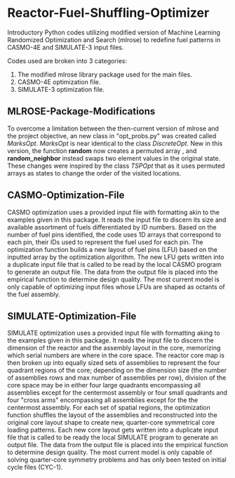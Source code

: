 # Reactor-Fuel-Shuffling-Optimizer
Introductory Python codes utilizing modified version of Machine Learning Randomized Optimization and Search (mlrose) to redefine fuel patterns in CASMO-4E and SIMULATE-3 input files.

Codes used are broken into 3 categories:
1. The modified mlrose library package used for the main files.
2. CASMO-4E optimization file.
3. SIMULATE-3 optimization file.

## MLROSE-Package-Modifications
To overcome a limitation between the then-current version of mlrose and the project objective, an new class in "opt_probs.py" was created called *MarksOpt*.
*MarksOpt* is near identical to the class *DiscreteOpt*. New in this version, the function **random** now creates a permuted array , and **random_neighbor** instead swaps two element values in the original state.
These changes were inspired by the class *TSPOpt* that as it uses permuted arrays as states to change the order of the visited locations.

## CASMO-Optimization-File
CASMO optimization uses a provided input file with formatting akin to the examples given in this package. It reads the input file to discern its size and available assortment of fuels differentiated by ID numbers. Based on the number of fuel pins identified, the code uses 1D arrays that correspond to each pin, their IDs used to represent the fuel used for each pin. The optimization function builds a new layout of fuel pins (LFU) based on the inputted array by the optimization algorithm. The new LFU gets written into a duplicate input file that is called to be read by the local CASMO program to generate an output file. The data from the output file is placed into the empirical function to determine design quality.
The most current model is only capable of optimizing input files whose LFUs are shaped as octants of the fuel assembly.

## SIMULATE-Optimization-File
SIMULATE optimization uses a provided input file with formatting aking to the examples given in this package. It reads the input file to discern the dimension of the reactor and the assembly layout in the core, memorizing which serial numbers are where in the core space. The reactor core map is then broken up into equally sized sets of assemblies to represent the four quadrant regions of the core; depending on the dimension size (the number of assemblies rows and max number of assemblies per row), division of the core space may be in either four large quadrants encompassing all assemblies except for the centermost assembly or four small quadrants and four "cross arms" encompassing all assemblies except for the the centermost assembly. For each set of spatial regions, the optimization function shuffles the layout of the assemblies and reconstructed into the original core layout shape to create new, quarter-core symmetrical core loading patterns. Each new core layout gets written into a duplicate input file that is called to be ready the local SIMULATE program to generate an output file. The data from the output file is placed into the empirical function to determine design quality.
The most current model is only capable of solving quarter-core symmetry problems and has only been tested on initial cycle files (CYC-1).
